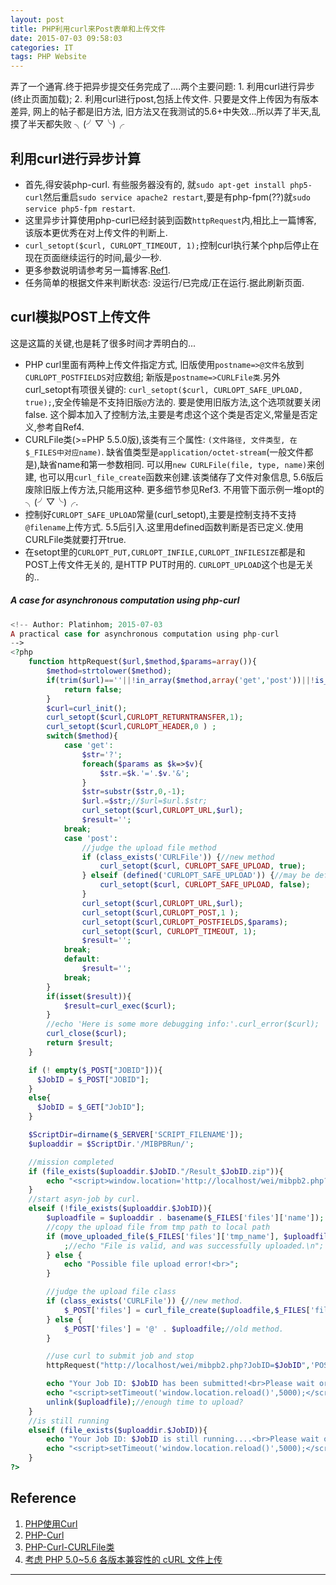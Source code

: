 ```yaml
---
layout: post
title: PHP利用curl来Post表单和上传文件
date: 2015-07-03 09:58:03
categories: IT
tags: PHP Website
---
```


弄了一个通宵.终于把异步提交任务完成了....两个主要问题: 1. 利用curl进行异步(终止页面加载); 2. 利用curl进行post,包括上传文件. 只要是文件上传因为有版本差异, 网上的帖子都是旧方法, 旧方法又在我测试的5.6+中失效...所以弄了半天,乱摸了半天都失败 ╮(╯▽╰)╭

## 利用curl进行异步计算

- 首先,得安装php-curl. 有些服务器没有的, 就`sudo apt-get install php5-curl`然后重启`sudo service apache2 restart`,要是有php-fpm(??)就`sudo service php5-fpm restart`.
- 这里异步计算使用php-curl已经封装到函数`httpRequest`内,相比上一篇博客, 该版本更优秀在对上传文件的判断上. 
- `curl_setopt($curl, CURLOPT_TIMEOUT, 1);`控制curl执行某个php后停止在现在页面继续运行的时间,最少一秒.
- 更多参数说明请参考另一篇博客.[Ref1](http://platinhom.github.io/2015/07/03/php-curl/).
- 任务简单的根据文件来判断状态: 没运行/已完成/正在运行.据此刷新页面.

## curl模拟POST上传文件
这是这篇的关键,也是耗了很多时间才弄明白的...

- PHP curl里面有两种上传文件指定方式, 旧版使用`postname=>@文件名`放到`CURLOPT_POSTFIELDS`对应数组; 新版是`postname=>CURLFile类`.另外curl_setopt有项很关键的: `curl_setopt($curl, CURLOPT_SAFE_UPLOAD, true);`,安全传输是不支持旧版`@`方法的. 要是使用旧版方法,这个选项就要关闭false. 这个脚本加入了控制方法,主要是考虑这个这个类是否定义,常量是否定义,参考自Ref4.
- CURLFile类(>=PHP 5.5.0版),该类有三个属性: `(文件路径, 文件类型, 在$_FILES中对应name)`. 缺省值类型是`application/octet-stream`(一般文件都是),缺省name和第一参数相同. 可以用`new CURLFile(file, type, name)`来创建, 也可以用`curl_file_create`函数来创建.该类储存了文件对象信息, 5.6版后废除旧版上传方法,只能用这种. 更多细节参见Ref3. 不用管下面示例一堆opt的 ╮(╯▽╰)╭.
- 控制好`CURLOPT_SAFE_UPLOAD`常量(curl_setopt),主要是控制支持不支持`@filename`上传方式. 5.5后引入.这里用defined函数判断是否已定义.使用CURLFile类就要打开true.
- 在setopt里的`CURLOPT_PUT,CURLOPT_INFILE,CURLOPT_INFILESIZE`都是和POST上传文件无关的, 是HTTP PUT时用的. `CURLOPT_UPLOAD`这个也是无关的..

##### A case for asynchronous computation using php-curl

~~~php
<!-- Author: Platinhom; 2015-07-03 
A practical case for asynchronous computation using php-curl
-->
<?php
	function httpRequest($url,$method,$params=array()){
		$method=strtolower($method);
		if(trim($url)==''||!in_array($method,array('get','post'))||!is_array($params)){
			return false;
		}
		$curl=curl_init();
		curl_setopt($curl,CURLOPT_RETURNTRANSFER,1);
		curl_setopt($curl,CURLOPT_HEADER,0 ) ;
		switch($method){
			case 'get':
				$str='?';
				foreach($params as $k=>$v){
					$str.=$k.'='.$v.'&';
				}
				$str=substr($str,0,-1);
				$url.=$str;//$url=$url.$str;
				curl_setopt($curl,CURLOPT_URL,$url);
				$result='';
			break;
			case 'post':
				//judge the upload file method
			    if (class_exists('CURLFile')) {//new method
    				curl_setopt($curl, CURLOPT_SAFE_UPLOAD, true);
				} elseif (defined('CURLOPT_SAFE_UPLOAD')) {//may be defined in old method.
        			curl_setopt($curl, CURLOPT_SAFE_UPLOAD, false);
    			}
				curl_setopt($curl,CURLOPT_URL,$url);
				curl_setopt($curl,CURLOPT_POST,1 );
				curl_setopt($curl,CURLOPT_POSTFIELDS,$params);
				curl_setopt($curl, CURLOPT_TIMEOUT, 1);
				$result='';
			break;
			default:
				$result='';
			break;
		}
		if(isset($result)){
			$result=curl_exec($curl);
		}
		//echo 'Here is some more debugging info:'.curl_error($curl);
		curl_close($curl);
		return $result;
	}

    if (! empty($_POST["JOBID"])){
      $JobID = $_POST["JOBID"];
    }
    else{
      $JobID = $_GET["JobID"];
    }

   	$ScriptDir=dirname($_SERVER['SCRIPT_FILENAME']);
    $uploaddir = $ScriptDir.'/MIBPBRun/';

    //mission completed
	if (file_exists($uploaddir.$JobID."/Result_$JobID.zip")){
		echo "<script>window.location='http://localhost/wei/mibpb2.php?software=mibpb&JobID=$JobID';</script>";
	}
	//start asyn-job by curl.
	elseif (!file_exists($uploaddir.$JobID)){
		$uploadfile = $uploaddir . basename($_FILES['files']['name']);
		//copy the upload file from tmp path to local path
		if (move_uploaded_file($_FILES['files']['tmp_name'], $uploadfile)) {
    		;//echo "File is valid, and was successfully uploaded.\n";
		} else {
    		echo "Possible file upload error!<br>";
		}

		//judge the upload file class
		if (class_exists('CURLFile')) {//new method.
    		$_POST['files'] = curl_file_create($uploadfile,$_FILES['files']['type'],$_FILES['files']['name']);
		} else {
    		$_POST['files'] = '@' . $uploadfile;//old method.
		}

		//use curl to submit job and stop
    	httpRequest("http://localhost/wei/mibpb2.php?JobID=$JobID",'POST',$_POST,$uploadfile);

		echo "Your Job ID: $JobID has been submitted!<br>Please wait or close your page and take your result later. ";
    	echo "<script>setTimeout('window.location.reload()',5000);</script>"; //指定5秒刷新一次
    	unlink($uploadfile);//enough time to upload?
    }
    //is still running
	elseif (file_exists($uploaddir.$JobID)){
		echo "Your Job ID: $JobID is still running....<br>Please wait or close your page and take your result later.";
    	echo "<script>setTimeout('window.location.reload()',5000);</script>"; //指定5秒刷新一次
	}
?>
~~~

## Reference

1. [PHP使用Curl](http://platinhom.github.io/2015/07/03/php-curl/)
2. [PHP-Curl](http://php.net/manual/en/book.curl.php)
3. [PHP-Curl-CURLFile类](http://php.net/manual/en/class.curlfile.php)
4. [考虑 PHP 5.0~5.6 各版本兼容性的 cURL 文件上传](http://segmentfault.com/a/1190000000725185)

---
